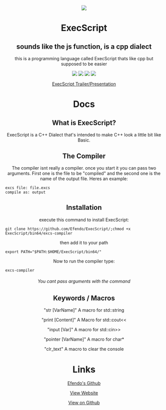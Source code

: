 # ![](ExecScript.ico) 
<style>
    h1,h2,p,a,h6 {
        text-align: center;
    }
</style>
<h1>ExecScript</h1>
<link rel="icon" type="image/x-icon" href="ExecScript.ico">

## sounds like the js function, is a cpp dialect
this is a programming language called ExecScript thats like cpp but supposed to be easier

![](https://img.shields.io/badge/State-Alpha-yellow) ![](https://img.shields.io/github/last-commit/Efendo/Execscript) ![](https://img.shields.io/badge/Created%20by-Efendo-success) ![](https://img.shields.io/github/languages/top/Efendo/Execscript)


[ExecScript Trailer/Presentation](https://raw.githubusercontent.com/Efendo/ExecScript-trailer/master/ExecScript.mp4)
# Docs

## What is ExecScript?
ExecScript is a C++ Dialect that's intended to make C++ look a little bit like Basic.

## The Compiler
The compiler isnt really a compiler. once you start it you can pass two arguments. First one is the file to be "compiled" and the second one is the name of the output file. Heres an example:
````
excs file: file.excs
compile as: output
````

## Installation
execute this command to install ExecScript:
````Shell
git clone https://github.com/Efendo/ExecScript/;chmod +x ExecScript/bin64/excs-compiler
````
then add it to your path
````Shell
export PATH="$PATH:$HOME/ExecScript/bin64/"
````
Now to run the compiler type:
````Shell
excs-compiler
````
###### You cant pass arguments with the command

## Keywords / Macros
"str [VarName]" A macro for std::string

"print [Content]" A Macro for std::cout<<

"input [Var]" A macro for std::cin>>

"pointer [VarName]" A macro for char*

"clr_text" A macro to clear the console

# Links

[Efendo's Github](https://github.com/Efendo)

[View Website](https://tinyurl.com/ExecScript)

[View on Github](https://github.com/Efendo/ExecScript/)
